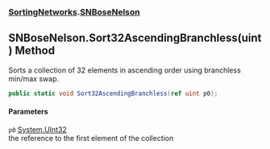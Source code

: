 ### [SortingNetworks](SortingNetworks.md 'SortingNetworks').[SNBoseNelson](SortingNetworks_SNBoseNelson.md 'SortingNetworks.SNBoseNelson')
## SNBoseNelson.Sort32AscendingBranchless(uint) Method
Sorts a collection of 32 elements in ascending order using branchless min/max swap.  
```csharp
public static void Sort32AscendingBranchless(ref uint p0);
```
#### Parameters
<a name='SortingNetworks_SNBoseNelson_Sort32AscendingBranchless(uint)_p0'></a>
`p0` [System.UInt32](https://docs.microsoft.com/en-us/dotnet/api/System.UInt32 'System.UInt32')  
the reference to the first element of the collection
  
